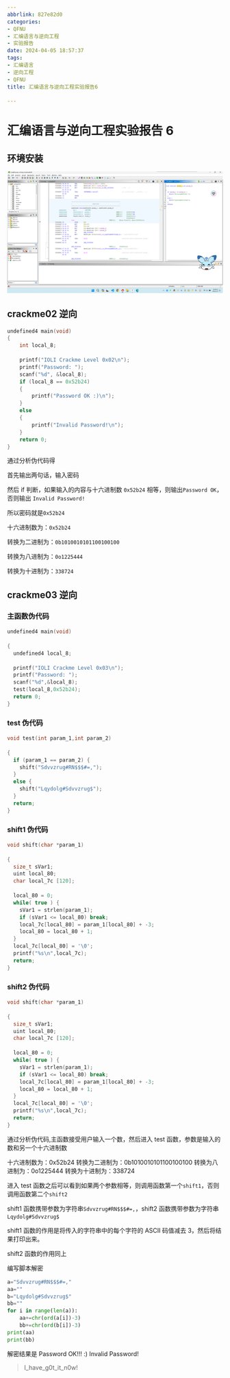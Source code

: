 ```yaml
---
abbrlink: 827e82d0
categories:
- QFNU
- 汇编语言与逆向工程
- 实验报告
date: 2024-04-05 18:57:37
tags:
- 汇编语言
- 逆向工程
- QFNU
title: 汇编语言与逆向工程实验报告6

---
```


# 汇编语言与逆向工程实验报告 6

## 环境安装

![image-20240405185930897](../images/Reverse-project/6/image-20240405185930897.png)

## crackme02 逆向

```c
undefined4 main(void)
{
    int local_8;

    printf("IOLI Crackme Level 0x02\n");
    printf("Password: ");
    scanf("%d", &local_8);
    if (local_8 == 0x52b24)
    {
        printf("Password OK :)\n");
    }
    else
    {
        printf("Invalid Password!\n");
    }
    return 0;
}
```

通过分析伪代码得

首先输出两句话，输入密码

然后 if 判断，如果输入的内容与十六进制数 `0x52b24` 相等，则输出`Password OK`，否则输出 `Invalid Password!`

所以密码就是`0x52b24`

十六进制数为：`0x52b24`

转换为二进制为：`0b1010010101100100100`

转换为八进制为：`0o1225444`

转换为十进制为：`338724`

## crackme03 逆向

### 主函数伪代码

```c
undefined4 main(void)

{
  undefined4 local_8;

  printf("IOLI Crackme Level 0x03\n");
  printf("Password: ");
  scanf("%d",&local_8);
  test(local_8,0x52b24);
  return 0;
}
```

### test 伪代码

```c
void test(int param_1,int param_2)

{
  if (param_1 == param_2) {
    shift("Sdvvzrug#RN$$$#=,");
  }
  else {
    shift("Lqydolg#Sdvvzrug$");
  }
  return;
}

```

### shift1 伪代码

```c title="shift1 伪代码"
void shift(char *param_1)

{
  size_t sVar1;
  uint local_80;
  char local_7c [120];

  local_80 = 0;
  while( true ) {
    sVar1 = strlen(param_1);
    if (sVar1 <= local_80) break;
    local_7c[local_80] = param_1[local_80] + -3;
    local_80 = local_80 + 1;
  }
  local_7c[local_80] = '\0';
  printf("%s\n",local_7c);
  return;
}
```

### shift2 伪代码

```c title="shift2 伪代码"
void shift(char *param_1)

{
  size_t sVar1;
  uint local_80;
  char local_7c [120];

  local_80 = 0;
  while( true ) {
    sVar1 = strlen(param_1);
    if (sVar1 <= local_80) break;
    local_7c[local_80] = param_1[local_80] + -3;
    local_80 = local_80 + 1;
  }
  local_7c[local_80] = '\0';
  printf("%s\n",local_7c);
  return;
}
```

通过分析伪代码,主函数接受用户输入一个数，然后进入 test 函数，参数是输入的数和另一个十六进制数

十六进制数为：0x52b24
转换为二进制为：0b1010010101100100100
转换为八进制为：0o1225444
转换为十进制为：338724

进入 test 函数之后可以看到如果两个参数相等，则调用函数第一个`shift1`，否则调用函数第二个`shift2`

shift1 函数携带参数为字符串`Sdvvzrug#RN$$$#=,`，shift2 函数携带参数为字符串`Lqydolg#Sdvvzrug$`

shift1 函数的作用是将传入的字符串中的每个字符的 ASCII 码值减去 3，然后将结果打印出来。

shift2 函数的作用同上

编写脚本解密

```python
a="Sdvvzrug#RN$$$#=,"
aa=""
b="Lqydolg#Sdvvzrug$"
bb=""
for i in range(len(a)):
    aa+=chr(ord(a[i])-3)
    bb+=chr(ord(b[i])-3)
print(aa)
print(bb)
```

解密结果是
Password OK!!! :)
Invalid Password!

> I_have_g0t_it_n0w!
